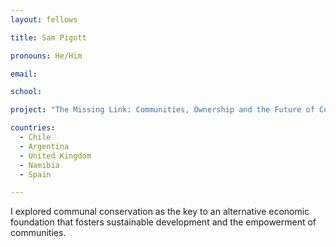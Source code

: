 ```yaml
---
layout: fellows

title: Sam Pigott

pronouns: He/Him

email: 

school: 

project: "The Missing Link: Communities, Ownership and the Future of Conservation"

countries:
  - Chile
  - Argentina
  - United Kingdom
  - Namibia
  - Spain

---
```


I explored communal conservation as the key to an alternative economic foundation that fosters sustainable development and the empowerment of communities.